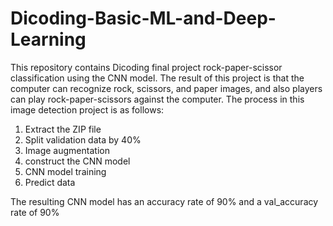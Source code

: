 # Dicoding-Basic-ML-and-Deep-Learning
This repository contains Dicoding final project rock-paper-scissor classification using the CNN model. The result of this project is that the computer can recognize rock, scissors, and paper images, and also players can play rock-paper-scissors against the computer.
The process in this image detection project is as follows:
1. Extract the ZIP file
2. Split validation data by 40%
3. Image augmentation
4. construct the CNN model
5. CNN model training
6. Predict data

The resulting CNN model has an accuracy rate of 90% and a val_accuracy rate of 90%
